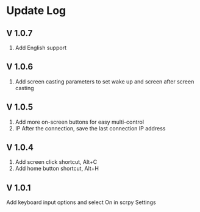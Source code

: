 # Update Log
## V 1.0.7
1. Add English support


## V 1.0.6
1. Add screen casting parameters to set wake up and screen after screen casting

## V 1.0.5
1. Add more on-screen buttons for easy multi-control
2. IP After the connection, save the last connection IP address


## V 1.0.4
1. Add screen click shortcut, Alt+C
2. Add home button shortcut, Alt+H


## V 1.0.1
Add keyboard input options and select On in scrpy Settings